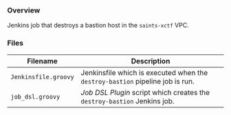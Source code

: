 ### Overview

Jenkins job that destroys a bastion host in the `saints-xctf` VPC.

### Files

| Filename                  | Description                                                                              |
|---------------------------|------------------------------------------------------------------------------------------|
| `Jenkinsfile.groovy`      | Jenkinsfile which is executed when the `destroy-bastion` pipeline job is run.            |
| `job_dsl.groovy`          | *Job DSL Plugin* script which creates the `destroy-bastion` Jenkins job.                 |
